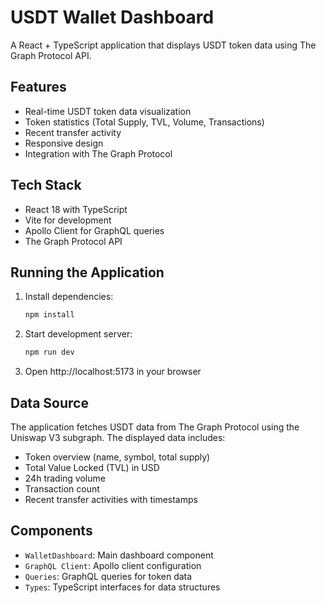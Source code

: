 # USDT Wallet Dashboard

A React + TypeScript application that displays USDT token data using The Graph Protocol API.

## Features

- Real-time USDT token data visualization
- Token statistics (Total Supply, TVL, Volume, Transactions)
- Recent transfer activity
- Responsive design
- Integration with The Graph Protocol

## Tech Stack

- React 18 with TypeScript
- Vite for development
- Apollo Client for GraphQL queries
- The Graph Protocol API

## Running the Application

1. Install dependencies:
   ```bash
   npm install
   ```

2. Start development server:
   ```bash
   npm run dev
   ```

3. Open http://localhost:5173 in your browser

## Data Source

The application fetches USDT data from The Graph Protocol using the Uniswap V3 subgraph. The displayed data includes:

- Token overview (name, symbol, total supply)
- Total Value Locked (TVL) in USD
- 24h trading volume
- Transaction count
- Recent transfer activities with timestamps

## Components

- `WalletDashboard`: Main dashboard component
- `GraphQL Client`: Apollo client configuration
- `Queries`: GraphQL queries for token data
- `Types`: TypeScript interfaces for data structures